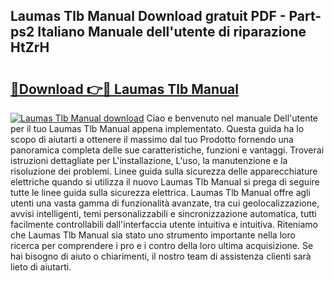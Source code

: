 ## Laumas Tlb Manual Download gratuit PDF - Part-ps2 Italiano Manuale dell'utente di riparazione HtZrH

# <h2><a href="http://dffcen.blite.top/?on=Laumas+Tlb+Manual">🔗Download 👉🔴 Laumas Tlb Manual</a></h2>

[![Laumas Tlb Manual download](https://i.imgur.com/lujVjoI.png)](http://dffcen.blite.top/?on=Laumas+Tlb+Manual)
Ciao e benvenuto nel manuale Dell'utente per il tuo Laumas Tlb Manual appena implementato. Questa guida ha lo scopo di aiutarti a ottenere il massimo dal tuo Prodotto fornendo una panoramica completa delle sue caratteristiche, funzioni e vantaggi. Troverai istruzioni dettagliate per L'installazione, L'uso, la manutenzione e la risoluzione dei problemi. Linee guida sulla sicurezza delle apparecchiature elettriche quando si utilizza il nuovo Laumas Tlb Manual si prega di seguire tutte le linee guida sulla sicurezza elettrica. Laumas Tlb Manual offre agli utenti una vasta gamma di funzionalità avanzate, tra cui geolocalizzazione, avvisi intelligenti, temi personalizzabili e sincronizzazione automatica, tutti facilmente controllabili dall'interfaccia utente intuitiva e intuitiva. Riteniamo che Laumas Tlb Manual sia stato uno strumento importante nella loro ricerca per comprendere i pro e i contro della loro ultima acquisizione. Se hai bisogno di aiuto o chiarimenti, il nostro team di assistenza clienti sarà lieto di aiutarti.
